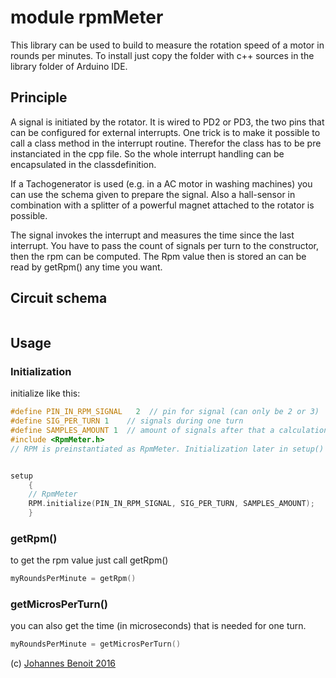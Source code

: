 # module rpmMeter #

This library can be used to build to measure the rotation speed of a motor in  rounds per minutes. 
To install just copy the folder with c++ sources in the library folder of Arduino IDE.

## Principle ##

A signal is initiated by the rotator. It is wired to PD2 or PD3, the two pins that can be configured for external interrupts.
One trick is to make it possible to call a class method in the interrupt routine. Therefor the class has to be pre instanciated in the cpp file. So the whole interrupt handling can be encapsulated in the classdefinition.

If a Tachogenerator is used (e.g. in a AC motor in washing machines) you can use the schema given to prepare the signal. 
Also a hall-sensor in combination with a splitter of a powerful magnet attached to the rotator is possible. 

The signal invokes the interrupt and measures the time since the last interrupt. 
You have to pass the count of signals per turn to the constructor, then the rpm can be computed. 
The Rpm value then is stored an can be read by getRpm() any time you want.

## Circuit schema ##


```bash


```
## Usage ##

### Initialization
initialize like this:

```c++
#define PIN_IN_RPM_SIGNAL   2  // pin for signal (can only be 2 or 3) 
#define SIG_PER_TURN 1    // signals during one turn
#define SAMPLES_AMOUNT 1  // amount of signals after that a calculation is done
#include <RpmMeter.h>
// RPM is preinstantiated as RpmMeter. Initialization later in setup()


setup
    {
    // RpmMeter
    RPM.initialize(PIN_IN_RPM_SIGNAL, SIG_PER_TURN, SAMPLES_AMOUNT); 
    }
```

### getRpm() ###

to get the rpm value just call getRpm()

```c++
myRoundsPerMinute = getRpm()
```
### getMicrosPerTurn() ###

you can also get the time (in microseconds) that is needed for one turn.

```c++
myRoundsPerMinute = getMicrosPerTurn()
```



(c) [Johannes Benoit 2016](mailto:jbenoit@t-online.de)


